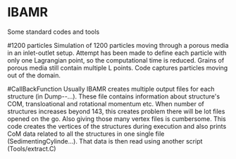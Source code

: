 # IBAMR
Some standard codes and tools

#1200 particles
Simulation of 1200 particles moving through a porous media in an inlet-outlet setup. Attempt has been made to define each particle with only one Lagrangian point, so the computational time is reduced. Grains of porous media still contain multiple L points. Code captures particles moving out of the domain.

#CallBackFunction
Usually IBAMR creates multiple output files for each structure (in Dump--...). These file contains information about structure's COM, transloational and rotational momentum etc. When number of structures increases beyond 143, this creates problem there will be lot files opened on the go. Also giving those many vertex files is cumbersome. This code creates the vertices of the structures during execution and also prints CoM data related to all the structures in one single file (SedimentingCylinde...). That data is then read using another script (Tools/extract.C)

